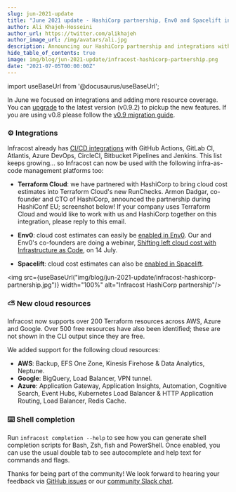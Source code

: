 ```yaml
---
slug: jun-2021-update
title: "June 2021 update - HashiCorp partnership, Env0 and Spacelift integrations!"
author: Ali Khajeh-Hosseini
author_url: https://twitter.com/alikhajeh
author_image_url: /img/avatars/ali.jpg
description: Announcing our HashiCorp partnership and integrations with Env0 and Spacelift
hide_table_of_contents: true
image: img/blog/jun-2021-update/infracost-hashicorp-partnership.png
date: "2021-07-05T00:00:00Z"
---
```


import useBaseUrl from '@docusaurus/useBaseUrl';

In June we focused on integrations and adding more resource coverage. You can [upgrade](/docs/#1-install-infracost) to the latest version (v0.9.2) to pickup the new features. If you are using v0.8 please follow the [v0.9 migration guide](/docs/guides/v0.9_migration).

### ⚙️ Integrations

Infracost already has [CI/CD integrations](/docs/integrations/cicd/) with GitHub Actions, GitLab CI, Atlantis, Azure DevOps, CircleCI, Bitbucket Pipelines and Jenkins. This list keeps growing... so Infracost can now be used with the following infra-as-code management platforms too:

- **Terraform Cloud**: we have partnered with HashiCorp to bring cloud cost estimates into Terraform Cloud's new RunChecks. Armon Dadgar, co-founder and CTO of HashiCorp, announced the partnership during HashiConf EU; screenshot below! If your company uses Terraform Cloud and would like to work with us and HashiCorp together on this integration, please reply to this email.

- **Env0**: cloud cost estimates can easily be [enabled in Env0](https://docs.env0.com/docs/cost-estimation). Our and Env0's co-founders are doing a webinar, [Shifting left cloud cost with Infrastructure as Code](https://www.brighttalk.com/webcast/18739/496711/shifting-left-cloud-cost-with-infrastructure-as-code), on 14 July.

- **Spacelift**: cloud cost estimates can also be [enabled in Spacelift](https://docs.spacelift.io/vendors/terraform/infracost).

<img src={useBaseUrl("img/blog/jun-2021-update/infracost-hashicorp-partnership.jpg")} width="100%" alt="Infracost HashiCorp partnership"/>

### ⛅ New cloud resources

Infracost now supports over 200 Terraform resources across AWS, Azure and Google. Over 500 free resources have also been identified; these are not shown in the CLI output since they are free.

We added support for the following cloud resources:
- **AWS**: Backup, EFS One Zone, Kinesis Firehose & Data Analytics, Neptune.
- **Google**: BigQuery, Load Balancer, VPN tunnel.
- **Azure**: Application Gateway, Application Insights, Automation, Cognitive Search, Event Hubs, Kubernetes Load Balancer & HTTP Application Routing, Load Balancer, Redis Cache.

### ⌨️ Shell completion

Run `infracost completion --help` to see how you can generate shell completion scripts for Bash, Zsh, fish and PowerShell. Once enabled, you can use the usual double tab to see autocomplete and help text for commands and flags.

Thanks for being part of the community! We look forward to hearing your feedback via [GitHub issues](https://github.com/infracost/infracost/issues/) or our [community Slack chat](https://www.infracost.io/community-chat).
